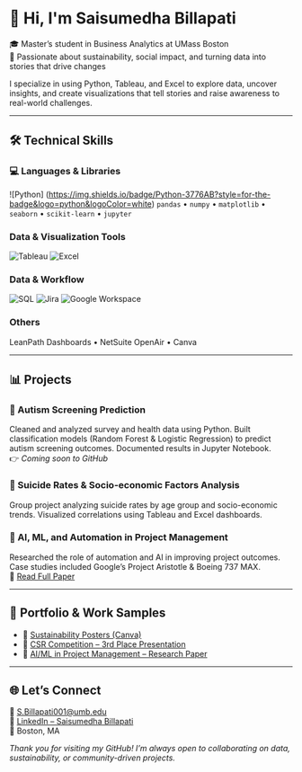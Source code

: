 # 👋 Hi, I'm Saisumedha Billapati

🎓 Master’s student in Business Analytics at UMass Boston  
🌱 Passionate about sustainability, social impact, and turning data into stories that drive changes

I specialize in using Python, Tableau, and Excel to explore data, uncover insights, and create visualizations that tell stories and raise awareness to real-world challenges.


---

## 🛠 Technical Skills


### 💻 Languages & Libraries  
![Python]
(https://img.shields.io/badge/Python-3776AB?style=for-the-badge&logo=python&logoColor=white) 
`pandas` • `numpy` • `matplotlib` • `seaborn` • `scikit-learn` • `jupyter`


### Data & Visualization Tools  
![Tableau](https://img.shields.io/badge/Tableau-E97627?style=for-the-badge&logo=tableau&logoColor=white)
![Excel](https://img.shields.io/badge/Excel-217346?style=for-the-badge&logo=microsoft-excel&logoColor=white)

### Data & Workflow  
![SQL](https://img.shields.io/badge/SQL-005C84?style=for-the-badge&logo=mysql&logoColor=white)
![Jira](https://img.shields.io/badge/JIRA-0052CC?style=for-the-badge&logo=jira&logoColor=white)
![Google Workspace](https://img.shields.io/badge/Google%20Workspace-4285F4?style=for-the-badge&logo=google&logoColor=white)

### Others  
LeanPath Dashboards • NetSuite OpenAir • Canva

---

## 📊 Projects

### 🔹 Autism Screening Prediction  
Cleaned and analyzed survey and health data using Python. Built classification models (Random Forest & Logistic Regression) to predict autism screening outcomes. Documented results in Jupyter Notebook.  
👉 _Coming soon to GitHub_

### 🔹 Suicide Rates & Socio-economic Factors Analysis  
Group project analyzing suicide rates by age group and socio-economic trends. Visualized correlations using Tableau and Excel dashboards.

### 🔹 AI, ML, and Automation in Project Management  
Researched the role of automation and AI in improving project outcomes. Case studies included Google’s Project Aristotle & Boeing 737 MAX.  
📄 [Read Full Paper](https://drive.google.com/file/d/1ZcriocDB1w7NWxhHwLmSydy_UFkiEsvL/view)

---

## 📁 Portfolio & Work Samples

- 🎨 [Sustainability Posters (Canva)](https://drive.google.com/drive/folders/1ZcriocDB1w7NWxhHwLmSydy_UFkiEsvL?usp=drive_link)
- 🥉 [CSR Competition – 3rd Place Presentation](https://www.canva.com/design/DAGW2oRhUtI/3ymIbSSClm4H-vfKZDQJRQ/edit)
- 📝 [AI/ML in Project Management – Research Paper](https://drive.google.com/file/d/1aXwwtrHZGJNSPian4hDHDkl23uBDbdmG/view
)

---

## 🌐 Let’s Connect

📧 S.Billapati001@umb.edu  
🔗 [LinkedIn – Saisumedha Billapati](https://www.linkedin.com/in/sumedha-billapati-4765201a0/)  
📍 Boston, MA



*Thank you for visiting my GitHub! I’m always open to collaborating on data, sustainability, or community-driven projects.*
